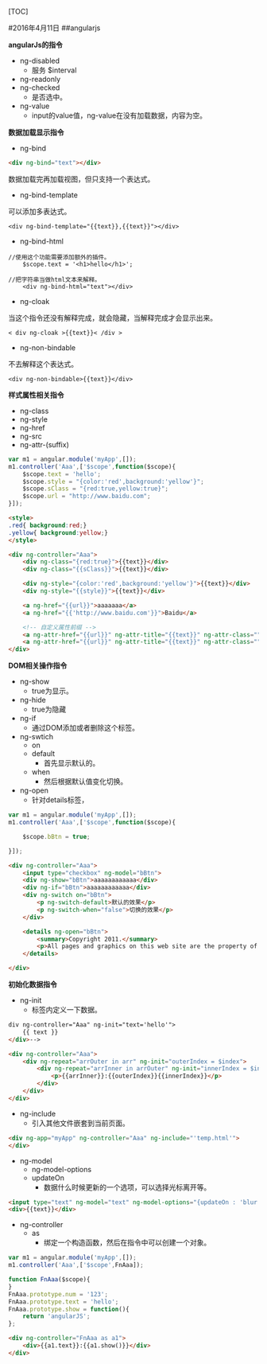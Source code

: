 [TOC]#2016年4月11日##angularjs**angularJs的指令** - ng-disabled     + 服务 $interval - ng-readonly - ng-checked     + 是否选中。 - ng-value     + input的value值，ng-value在没有加载数据，内容为空。**数据加载显示指令** - ng-bind```html    <div ng-bind="text"></div>```数据加载完再加载视图，但只支持一个表达式。 - ng-bind-template可以添加多表达式。    <div ng-bind-template="{{text}},{{text}}"></div> - ng-bind-html```//使用这个功能需要添加额外的插件。    $scope.text = '<h1>hello</h1>';//把字符串当做html文本来解释。    <div ng-bind-html="text"></div>``` - ng-cloak当这个指令还没有解释完成，就会隐藏，当解释完成才会显示出来。    < div ng-cloak >{{text}}< /div > - ng-non-bindable不去解释这个表达式。    <div ng-non-bindable>{{text}}</div>**样式属性相关指令** - ng-class - ng-style - ng-href - ng-src - ng-attr-(suffix)```jsvar m1 = angular.module('myApp',[]);m1.controller('Aaa',['$scope',function($scope){    $scope.text = 'hello';    $scope.style = "{color:'red',background:'yellow'}";    $scope.sClass = "{red:true,yellow:true}";    $scope.url = "http://www.baidu.com";}]);``````html<style>.red{ background:red;}.yellow{ background:yellow;}</style><div ng-controller="Aaa">    <div ng-class="{red:true}">{{text}}</div>    <div ng-class="{{sClass}}">{{text}}</div>    <div ng-style="{color:'red',background:'yellow'}">{{text}}</div>    <div ng-style="{{style}}">{{text}}</div>    <a ng-href="{{url}}">aaaaaaa</a>    <a ng-href="{{'http://www.baidu.com'}}">Baidu</a>    <!-- 自定义属性前缀 -->    <a ng-attr-href="{{url}}" ng-attr-title="{{text}}" ng-attr-class="" ng-attr-style="">aaaaaaa</a>    <a ng-attr-href="{{url}}" ng-attr-title="{{text}}" ng-attr-class="" ng-attr-style="">aaaaaaa</a></div>```**DOM相关操作指令** - ng-show     + true为显示。 - ng-hide     + true为隐藏 - ng-if     + 通过DOM添加或者删除这个标签。 - ng-swtich     + on     + default         * 首先显示默认的。     + when         * 然后根据默认值变化切换。 - ng-open     + 针对details标签，```jsvar m1 = angular.module('myApp',[]);m1.controller('Aaa',['$scope',function($scope){    $scope.bBtn = true;}]);``````html<div ng-controller="Aaa">    <input type="checkbox" ng-model="bBtn">    <div ng-show="bBtn">aaaaaaaaaaaa</div>    <div ng-if="bBtn">aaaaaaaaaaaa</div>    <div ng-switch on="bBtn">        <p ng-switch-default>默认的效果</p>        <p ng-switch-when="false">切换的效果</p>    </div>    <details ng-open="bBtn">        <summary>Copyright 2011.</summary>        <p>All pages and graphics on this web site are the property of W3School.</p>    </details></div>```**初始化数据指令** - ng-init     + 标签内定义一下数据。```htmldiv ng-controller="Aaa" ng-init="text='hello'">    {{ text }}</div>-->``````html<div ng-controller="Aaa">    <div ng-repeat="arrOuter in arr" ng-init="outerIndex = $index">        <div ng-repeat="arrInner in arrOuter" ng-init="innerIndex = $index">            <p>{{arrInner}}:{{outerIndex}}{{innerIndex}}</p>        </div>    </div></div>``` - ng-include     + 引入其他文件嵌套到当前页面。```html<div ng-app="myApp" ng-controller="Aaa" ng-include="'temp.html'"></div>``` - ng-model     + ng-model-options     + updateOn         * 数据什么时候更新的一个选项，可以选择光标离开等。```html<input type="text" ng-model="text" ng-model-options="{updateOn : 'blur'}"><div>{{text}}</div>``` - ng-controller     + as         * 绑定一个构造函数，然后在指令中可以创建一个对象。```jsvar m1 = angular.module('myApp',[]);m1.controller('Aaa',['$scope',FnAaa]);function FnAaa($scope){}FnAaa.prototype.num = '123';FnAaa.prototype.text = 'hello';FnAaa.prototype.show = function(){    return 'angularJS';};``````html<div ng-controller="FnAaa as a1">    <div>{{a1.text}}:{{a1.show()}}</div></div>```